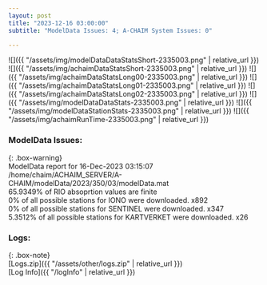 ```yaml
---
layout: post
title: "2023-12-16 03:00:00"
subtitle: "ModelData Issues: 4; A-CHAIM System Issues: 0"

---
```


![]({{ "/assets/img/modelDataDataStatsShort-2335003.png" | relative_url }})
![]({{ "/assets/img/achaimDataStatsShort-2335003.png" | relative_url }})
![]({{ "/assets/img/achaimDataStatsLong00-2335003.png" | relative_url }})
![]({{ "/assets/img/achaimDataStatsLong01-2335003.png" | relative_url }})
![]({{ "/assets/img/achaimDataStatsLong02-2335003.png" | relative_url }})
![]({{ "/assets/img/modelDataDataStats-2335003.png" | relative_url }})
![]({{ "/assets/img/modelDataStationStats-2335003.png" | relative_url }})
![]({{ "/assets/img/achaimRunTime-2335003.png" | relative_url }})


### ModelData Issues:  
  
{: .box-warning}  
 ModelData report for 16-Dec-2023 03:15:07   
 /home/chaim/ACHAIM_SERVER/A-CHAIM/modelData/2023/350/03/modelData.mat   
 65.9349% of RIO absoprtion values are finite   
 0% of all possible stations for IONO were downloaded. x892   
 0% of all possible stations for SENTINEL were downloaded. x347   
 5.3512% of all possible stations for KARTVERKET were downloaded. x26   
  


### Logs:  
  
{: .box-note}  
[Logs.zip]({{ "/assets/other/logs.zip" | relative_url }})  
[Log Info]({{ "/logInfo" | relative_url }})  
